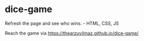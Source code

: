 # dice-game
Refresh the page and see who wins. - HTML, CSS, JS

Reach the game via https://thearzuyilmaz.github.io/dice-game/
